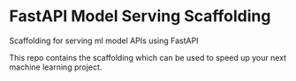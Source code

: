 # FastAPI Model Serving Scaffolding

Scaffolding for serving ml model APIs using FastAPI

This repo contains the scaffolding which can be used to speed up your next machine learning project.
